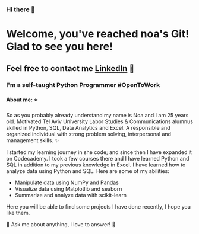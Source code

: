 ### Hi there 👋

# Welcome, you've reached noa's Git! Glad to see you here!

## Feel free to contact me [LinkedIn](https://www.linkedin.com/in/noa-meir-843b65202/) 🔗

### I'm a self-taught Python Programmer #OpenToWork

#### About me: :star:
So as you probably already understand my name is Noa and I am 25 years old. Motivated Tel Aviv University Labor Studies & Communications alumnus skilled in Python, SQL, Data Analytics and Excel. A responsible and organized individual with strong problem solving, interpersonal and management skills. ✨

I started my learning journey in she code; and since then I have expanded it on Codecademy. I took a few courses there and I have learned Python and SQL in addition to my previous knowledge in Excel. 
I have learned how to analyze data using Python and SQL. Here are some of my abilities:
- Manipulate data using NumPy and Pandas
- Visualize data using Matplotlib and seaborn
- Summarize and analyze data with scikit-learn

Here you will be able to find some projects I have done recently, I hope you like them.

💬 Ask me about anything, I love to answer! 💬


<!--
**NoaMeir12/NoaMeir12** is a ✨ _special_ ✨ repository because its `README.md` (this file) appears on your GitHub profile.

Here are some ideas to get you started:

- 🔭 I’m currently working on ...
- 🌱 I’m currently learning ...
- 👯 I’m looking to collaborate on ...
- 🤔 I’m looking for help with ...
- 💬 Ask me about ...
- 📫 How to reach me: ...
- 😄 Pronouns: ...
- ⚡ Fun fact: ...
-->
